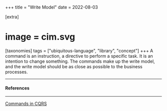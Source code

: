 +++
title = "Write Model"
date = 2022-08-03

[extra]
#  image = cim.svg
[taxonomies]
   tags = ["ubiquitous-language", "library", "concept"]
+++
A command is an instruction, a directive to perform a specific task. It is an intention to change something. 
The commands make up the write model, and the write model should be as close as possible to the business processes.

---

#### References

---
[Commands in CQRS](https://www.eventstore.com/cqrs-pattern)
